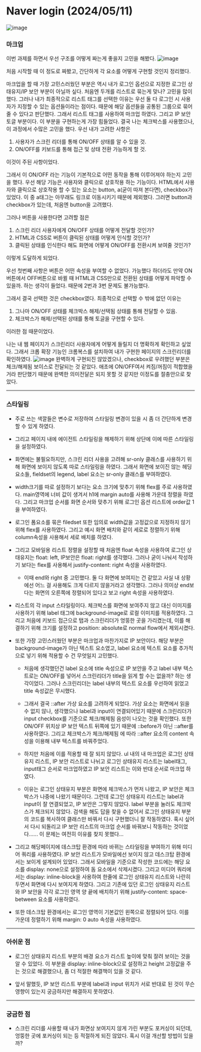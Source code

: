 # Naver login (2024/05/11)

![image](https://github.com/JubiJung/homework-login/assets/124552101/a3d64a5b-5199-412e-9132-f051274d04dc)


### 마크업

이번 과제를 하면서 우선 구조를 어떻게 짜는게 좋을지 고민을 해봤다.
![image](https://github.com/JubiJung/homework-login/assets/124552101/243fa6ea-81f9-4152-bb40-a0f3e8c408e1)

처음 시작할 때 이 정도로 짜봤고, 간단하게 각 요소를 어떻게 구현할 것인지 정리했다.

마크업을 할 때 가장 고민스러웠던 부분은 역시 내가 로그인 옵션으로 지정한 로그인 상태유지/IP 보안 부분이 아닐까 싶다.
처음엔 두개를 리스트로 묶는게 맞나? 고민을 많이 했다. 그러나 내가 최종적으로 리스트 태그를 선택한 이유는 우선 둘 다 로그인 시 사용자가 지정할 수 있는 옵션들이라는 점이다.
때문에 해당 옵션들을 공통된 그룹으로 묶어줄 수 있다고 판단했다. 그래서 리스트 태그를 사용하여 마크업 하였다.
그리고 IP 보안 토글 부분이다. 이 부분을 구현하는게 가장 힘들었다. 결국 나는 체크박스를 사용했으나, 이 과정에서 수많은 고민을 했다.
우선 내가 고려한 사항은

1. 사용자가 스크린 리더를 통해 ON/OFF 상태를 알 수 있을 것.
2. ON/OFF를 키보드를 통해 접근 및 상태 전환 가능하게 할 것.

이것이 주된 사항이었다.

그래서 이 ON/OFF 라는 기능이 기본적으로 어떤 동작을 통해 이루어져야 하는지 고민을 했다.
우선 해당 기능은 사용자와 클릭으로 상호작용 하는 기능이다.
HTML에서 사용자와 클릭으로 상호작용 할 수 있는 요소는 button, a(굳이 따져 본다면), checkbox가 있었다.
이 중 a태그는 아무래도 링크로 이동시키기 때문에 제외했다. 그러면 button과 checkbox가 있는데, 처음엔 button을 고려했다.

그러나 버튼을 사용한다면 고려할 점은

1. 스크린 리더 사용자에게 ON/OFF 상태를 어떻게 전달할 것인가?
2. HTML과 CSS로 버튼이 클릭된 상태를 어떻게 인식할 것인가?
3. 클릭된 상태를 인식한다 해도 화면에 어떻게 ON/OFF를 전환시켜 보여줄 것인가?

이렇게 도달하게 되었다.


우선 첫번째 사항은 버튼은 어떤 속성을 부여할 수 없었다. 가능했다 하더라도 만약 ON버튼에서 OFF버튼으로 바뀔 때 HTML과 CSS만으로 전환된 상태를 어떻게 파악할 수 있을까. 하는 생각이 들었다. 때문에 2번과 3번 문제도 불가능했다.

그래서 결국 선택한 것은 checkbox였다.
최종적으로 선택할 수 밖에 없던 이유는

1. 그나마 ON/OFF 상태를 체크박스 해제/선택됨 상태를 통해 전달할 수 있음.
2. 체크박스가 해제/선택된 상태를 통해 토글을 구현할 수 있다.

이러한 점 때문이었다.

나는 내 웹 페이지가 스크린리더 사용자에게 어떻게 들릴지 더 명확하게 확인하고 싶었다.
그래서 크롭 확장 기능인 크롬복스를 설치하여 내가 구현한 페이지의 스크린리더를 확인하였다. 
![image](https://github.com/JubiJung/homework-login/assets/124552101/d77996de-aa6c-4308-85de-f6b21d492b76)
완벽하게 구현되진 않았겠으나, checkbox로 우려했던 부분은 체크/해제됨 보이스로 전달되는 것 같았다. 애초에 ON/OFF여서 켜짐/꺼짐이 적합했을거라 판단했기 때문에 완벽한 의미전달은 되지 못할 것 같지만 이정도를 절충안으로 찾았다.

---

### 스타일링

- 주로 쓰는 색깔들은 변수로 저장하여 스타일링 변경이 있을 시 좀 더 간단하게 변경할 수 있게 하였다.

- 그리고 페이지 내에 에이전트 스타일링을 해제하기 위해 상단에 이에 따른 스타일링을 설정하였다.

- 화면에는 불필요하지만, 스크린 리더 사용을 고려해 sr-only 클래스를 사용하기 위해 화면에 보이지 않도록 따로 스타일링을 하였다. 그래서 화면에 보이진 않는 헤딩요소들, fieldset의 legend, label 요소는 sr-only 클래스를 부여하였다.

- width크기를 따로 설정하기 보다는 요소 크기에 맞추기 위해 flex를 주로 사용하였다. main영역에 너비 값이 생겨서 h1에 margin auto를 사용해 가운데 정렬을 하였다. 그리고 마크업 순서를 화면 순서와 맞추기 위해 로그인 옵션 리스트에 order값 1을 부여하였다.

- 로그인 폼요소를 묶은 filedset 또한 임의로 width값을 고정값으로 지정하지 않기 위해 flex를 사용하였다. 그리고 예시 화면 배치와 같이 세로로 정렬하기 위해 column속성을 사용해서 세로 배치를 하였다.

- 그리고 모바일용 리스트 정렬을 설정할 때 처음엔 float 속성을 사용하여 로그인 상태유지는 float: left, IP보안은 float: right를 생각했다. 그러나 굳이 나눠서 작성하기 보다는 flex를 사용해서 justify-content: right 속성을 사용하였다.

  - 이때 end와 right 중 고민했다. 둘 다 화면에 보여지는 건 같았고 사실 내 상황에선 어느 걸 사용해도 크게 다르지 않을거라고 생각했다. 그러나 의미상 end보다는 화면의 오른쪽에 정렬되어 있다고 보고 right 속성을 사용하였다.

- 리스트의 각 input 스타일링이다. 체크박스를 화면에 보여주지 않고 대신 이미지를 사용하기 위해 label 태그에 background-image로 로컬 이미지를 적용하였다. 그리고 처음에 키보드 접근으로 탭과 스크린리더가 엉뚱한 곳을 가리켰는데, 이를 해결하기 위해 크기를 설정하고 position: absolute로 normal flow에서 제외시켰다.

- 또한 가장 고민스러웠던 부분은 마크업과 마찬가지로 IP 보안이다. 해당 부분은 background-image가 아닌 텍스트 요소였고, label 요소에 텍스트 요소를 추가적으로 넣기 위해 적용할 수 건 무엇일지 고민했다.

  - 처음에 생각했던건 label 요소에 title 속성으로 IP 보안을 주고 label 내부 텍스트로는 ON/OFF를 넣어서 스크린리더가 title을 읽게 할 수는 없을까? 하는 생각이었다. 그러나 스크린리더는 label 내부의 텍스트 요소를 우선하여 읽었고 title 속성값은 무시했다.

  - 그래서 결국 ::after 가상 요소를 고려하게 되었다. 가상 요소는 화면에서 읽을 수 없지 않나, 생각했으나 label과 input이 연결되어있기 때문에 스크린리더가 input checkbox를 기준으로 체크/해제됨 음성이 나오는 것을 확인했다. 또한 ON/OFF 위치상 IP 보안 텍스트 뒤쪽에 있기 때문에 ::before가 아닌 ::after를 사용하였다. 그리고 체크박스가 체크/해제됨 에 따라 ::after 요소의 content 속성을 이용해 내부 텍스트를 바꿔주었다.

  - 하지만 처음에 이를 적용할 때 잘 되지 않았다. ul 내의 내 마크업은 로그인 상태유지 리스트, IP 보안 리스트로 나뉘고 로그인 상태유지 리스트는 label태그, input태그 순서로 마크업하였고 IP 보안 리스트는 이와 반대 순서로 마크업 하였다.

  - 이유는 로그인 상태유지 부분은 화면에 체크박스가 먼저 나왔고, IP 보안은 체크박스가 나중에 나왔기 때문이다. 그런데 로그인 상태유지 리스트는 label과 input이 잘 연결되었고, IP 보안은 그렇지 않았다. label 부분을 눌러도 체크박스가 체크되지 않았다. 검색을 해도 답을 찾을 수 없어서 로그인 상태유지 부분의 코드를 복사하여 클래스만 바꿔서 다시 구현했더니 잘 작동하였다. 혹시 싶어서 다시 되돌리고 IP 보안 리스트의 마크업 순서를 바꿔보니 작동하는 것이었다......
이 문제는 여전히 이유를 찾지 못했다...

- 그리고 해당페이지에 데스크탑 환경에 따라 바뀌는 스타일링을 부여하기 위해 미디어 쿼리를 사용하였다. IP 보안 리스트가 모바일에선 보이지 않고 데스크탑 환경에서는 보이게 설계되어 있었다. 그래서 모바일을 기준으로 작성한 코드에는 해당 요소를 display: none으로 설정하여 돔 요소에서 삭제시켰다. 그리고 미디어 쿼리에서는 display: inline-block을 사용하여 한줄에 로그인 상태유지 리스트와 나란히 두면서 화면에 다시 보여지게 하였다. 그리고 기존에 있던 로그인 상태유지 리스트와 IP 보안을 각각 로그인 영역 양 끝에 배치하기 위해 justify-content: space-between 요소를 사용하였다.

- 또한 데스크탑 환경에서는 로그인 영역이 기본값인 왼쪽으로 정렬되어 있다. 이를 가운데 정렬하기 위해 margin: 0 auto 속성을 사용하였다.

---

### 아쉬운 점

- 로그인 상태유지 리스트 부분의 배경 요소가 리스트 높이에 맞춰 잘려 보이는 것을 알 수 있었다. 이 부분을 display: inline-block으로 설정하고 height 고정값을 주는 것으로 해결했으나, 좀 더 적절한 해결책이 있을 것 같다.

- 앞서 말했듯, IP 보안 리스트 부분에 label과 input 위치가 서로 반대로 된 것이 무슨 영향이 있는지 궁금하지만 해결하지 못하였다.

---

### 궁금한 점

- 스크린 리더를 사용할 때 내가 화면상 보여지지 않게 가린 부분도 포커싱이 되던데, 엉뚱한 곳에 포커싱이 되는 등 적절하게 되진 않았다. 혹시 이걸 개선할 방법이 있을까?
